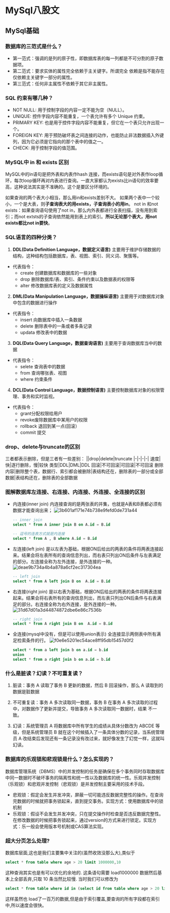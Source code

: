 # MySql八股文
## MySql基础
### 数据库的三范式是什么？
+ 第一范式：强调的是列的原子性，即数据库表的每一列都是不可分割的原子数据项。
+ 第二范式：要求实体的属性完全依赖于主关键字。所谓完全 依赖是指不能存在仅依赖主关键字一部分的属性。
+ 第三范式：任何非主属性不依赖于其它非主属性。

### SQL 约束有哪几种？
+ NOT NULL: 用于控制字段的内容一定不能为空（NULL）。
+ UNIQUE: 控件字段内容不能重复，一个表允许有多个 Unique 约束。
+ PRIMARY KEY: 也是用于控件字段内容不能重复，但它在一个表只允许出现一个。
+ FOREIGN KEY: 用于预防破坏表之间连接的动作，也能防止非法数据插入外键列，因为它必须是它指向的那个表中的值之一。
+ CHECK: 用于控制字段的值范围。

### MySQL中 in 和 exists 区别
MySQL中的in语句是把外表和内表作hash 连接，而exists语句是对外表作loop循环，每次loop循环再对内表进行查询。一直大家都认为exists比in语句的效率要高，这种说法其实是不准确的。这个是要区分环境的。

如果查询的两个表大小相当，那么用in和exists差别不大。 如果两个表中一个较小，一个是大表，则**子查询表大的用exists，子查询表小的用in**。 not in 和not exists：如果查询语句使用了not in，那么内外表都进行全表扫描，没有用到索引；而not extsts的子查询依然能用到表上的索引。**所以无论那个表大，用not exists都比not in要快**。

### SQL语言的四种分类？
1. **DDL(Data Definition Language，数据定义语言)**
主要用于维护存储数据的结构，这种结构包括数据库，表、视图、索引、同义词、聚簇等。
+ 代表指令：
    + create 创建数据库和数据库的一些对象
    + drop 删除数据库/表、索引、条件约束以及数据表的权限等
    + alter 修改数据库表的定义及数据属性
2. **DML(Data Manipulation Language，数据操纵语言)**
主要用于对数据库对象中包含的数据进行操作
+ 代表指令：
    + insert 向数据库中插入一条数据
    + delete 删除表中的一条或者多条记录
    + updata 修改表中的数据
3. **DQL(Data Query Language，数据查询语言)**
主要用于查询数据库当中的数据
+ 代表指令：
    + selete 查询表中的数据
    + from 查询哪张表、视图
    + where 约束条件
4. **DCL(Data Control Language，数据控制语言)**
主要控制数据库对象的权限管理、事务和实时监视。
+ 代表指令：
    + grant分配权限给用户
    + revoke废除数据库中某用户的权限
    + rollback 退回到某一点(回滚）
    + commit 提交

### drop、delete与truncate的区别
三者都表示删除，但是三者有一些差别：
||drop|delete|truncate
|-|-|-|-|
速度|快|逐行删除，慢|较快
类型|DDL|DML|DDL
回滚|不可回滚|可回滚|不可回滚
删除内容|删除整个表，数据行、索引都会被删除|表结构还在，删除表的一部分或全部数据|表结构还在，删除表的全部数据

### 图解数据库左连接、右连接、内连接、外连接、全连接的区别
+ 内连接(inner join)
    内连接查询的是两张表的并集，也就是A表和B表都必须有数据才能查询出来；
    ![3b601af171e74b738e9fefd0de731a44](/assets/3b601af171e74b738e9fefd0de731a44.png)
    ```sql
    -- inner join
    select * from A inner join B on A.id = B.id 

    -- 逗号的连表方式就是内连接
    select * from A , B where A.id = B.id 
    ```

+ 左连接(left join)
    是以左表为基础，根据ON后给出的两表的条件将两表连接起来。结果会将左表所有的查询信息列出，而右表只列出ON后条件与左表满足的部分。左连接全称为左外连接，是外连接的一种。
    ![deae9b734a4b4a878a6cf2ec317304ea](/assets/deae9b734a4b4a878a6cf2ec317304ea.png)
    ```sql
    -- left join
    select * from A left join B on  A.id = B.id 
    ```

+ 右连接(right join)
    是以右表为基础，根据ON后给出的两表的条件将两表连接起来。结果会将右表所有的查询信息列出，而左表只列出ON后条件与右表满足的部分。右连接全称为右外连接，是外连接的一种。
    ![31d67d01a3d44874872dbe6e86c7536b](/assets/31d67d01a3d44874872dbe6e86c7536b.png)
    ```sql
    -- right join
    select * from A right join B on  A.id = B.id 
    ```

+ 全连接(mysql中没有，但是可以使用union表示)
    全连接显示两侧表中所有满足检索条件的行。
    ![f0e6e5201ec54ace8ff95db15457d0f2](/assets/f0e6e5201ec54ace8ff95db15457d0f2.png)
    ```sql
    select * from a left join b on a.id = b.id
    union
    select * from a right join b on a.id = b.id
    ```

### 什么是脏读？幻读？不可重复读？
1. 脏读：事务 A 读取了事务 B 更新的数据，然后 B 回滚操作，那么 A 读取到的数据是脏数据

2. 不可重复读：事务 A 多次读取同一数据，事务 B 在事务 A 多次读取的过程中，对数据作了更新并提交，导致事务 A 多次读取同一数据时，结果 不一致。

3. 幻读：系统管理员 A 将数据库中所有学生的成绩从具体分数改为 ABCDE 等级，但是系统管理员 B 就在这个时候插入了一条具体分数的记录，当系统管理员 A 改结束后发现还有一条记录没有改过来，就好像发生了幻觉一样，这就叫幻读。

### 数据库的乐观锁和悲观锁是什么？怎么实现的？
数据库管理系统（DBMS）中的并发控制的任务是确保在多个事务同时存取数据库中同一数据时不破坏事务的隔离性和统一性以及数据库的统一性。乐观并发控制（乐观锁）和悲观并发控制（悲观锁）是并发控制主要采用的技术手段。

+ 悲观锁：假定会发生并发冲突，屏蔽一切可能违反数据完整性的操作。在查询完数据的时候就把事务锁起来，直到提交事务。实现方式：使用数据库中的锁机制
+ 乐观锁：假设不会发生并发冲突，只在提交操作时检查是否违反数据完整性。在修改数据的时候把事务锁起来，通过version的方式来进行锁定。实现方式：乐一般会使用版本号机制或CAS算法实现。

### 超大分页怎么处理?
数据库层面,这也是我们主要集中关注的(虽然收效没那么大),类似于
```sql
select * from table where age > 20 limit 1000000,10
```
这种查询其实也是有可以优化的余地的. 这条语句需要 load1000000 数据然后基本上全部丢弃,只取 10 条当然比较慢. 当时我们可以修改为
```sql
select * from table where id in (select id from table where age > 20 limit 1000000,10)
```
这样虽然也 load了一百万的数据,但是由于索引覆盖,要查询的所有字段都在索引中,所以速度会很快。